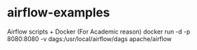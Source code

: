 # airflow-examples
Airflow scripts + Docker (For Academic reason)
docker run -d -p 8080:8080 -v dags:/usr/local/airflow/dags  apache/airflow 